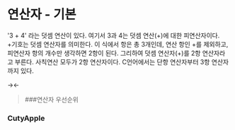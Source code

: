 # 연산자 - 기본

'3 + 4' 라는 덧셈 연산이 있다. 여기서 3과 4는 덧셈 연산(+)에 대한 피연산자이다. +기호는 덧셈 연산자를 의미한다. 이 식에서 항은 총 3개인데, 연산 항인 +를 제외하고, 피연산자 항의 개수만 생각하면 2항이 된다. 그리하여 덧셈 연산자(+)를 2항 연산자라고 부른다. 사칙연산 모두가 2항 연산자이다.  C언어에서는 단항 연산자부터 3항 연산자까지 있다.

→←
> ###연산자 우선순위


### CutyApple